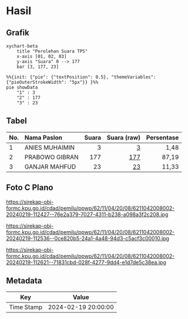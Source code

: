 # Hasil

## Grafik

```mermaid
xychart-beta
    title "Perolehan Suara TPS"
    x-axis [01, 02, 03]
    y-axis "Suara" 0 --> 177
    bar [3, 177, 23]
```

```mermaid
%%{init: {"pie": {"textPosition": 0.5}, "themeVariables": {"pieOuterStrokeWidth": "5px"}} }%%
pie showData
    "1" : 3
    "2" : 177
    "3" : 23
```

## Tabel

| No. | Nama Paslon    | Suara | Suara (raw) | Persentase |
|:--- |:-------------- | -----:| -----------:| ----------:|
| 1   | ANIES MUHAIMIN | 3     | [3][p-1]    | 1,48       |
| 2   | PRABOWO GIBRAN | 177   | [177][p-2]  | 87,19      |
| 3   | GANJAR MAHFUD  | 23    | [23][p-3]   | 11,33      |


[p-1]: https://github.com/gigit-pemilu/pemilu-2024-62-kalimantan-tengah/blob/main/pilpres/hitung-suara/sub/62-kalimantan-tengah/sub/11-pulang-pisau/sub/04-banama-tingang/sub/2008-pahawan/sub/002-tps/sub/paslon-1.txt
[p-2]: https://github.com/gigit-pemilu/pemilu-2024-62-kalimantan-tengah/blob/main/pilpres/hitung-suara/sub/62-kalimantan-tengah/sub/11-pulang-pisau/sub/04-banama-tingang/sub/2008-pahawan/sub/002-tps/sub/paslon-2.txt
[p-3]: https://github.com/gigit-pemilu/pemilu-2024-62-kalimantan-tengah/blob/main/pilpres/hitung-suara/sub/62-kalimantan-tengah/sub/11-pulang-pisau/sub/04-banama-tingang/sub/2008-pahawan/sub/002-tps/sub/paslon-3.txt

## Foto C Plano

https://sirekap-obj-formc.kpu.go.id/cdad/pemilu/ppwp/62/11/04/20/08/6211042008002-20240219-112427--76e2a379-7027-4311-b238-a098a3f2c208.jpg

https://sirekap-obj-formc.kpu.go.id/cdad/pemilu/ppwp/62/11/04/20/08/6211042008002-20240219-112536--0ce820b5-24a1-4a48-94d3-c5acf3c00010.jpg

https://sirekap-obj-formc.kpu.go.id/cdad/pemilu/ppwp/62/11/04/20/08/6211042008002-20240219-112621--71831cbd-028f-4277-9dd4-e1d7de5c38ea.jpg


## Metadata

| Key        | Value               |
| ---------- | ------------------- |
| Time Stamp | 2024-02-19 20:00:00 |



